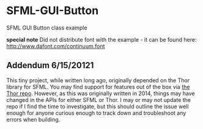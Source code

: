 SFML-GUI-Button
===============

SFML GUI Button class example

**special note**
Did not distribute font with the example - it can be found here:
http://www.dafont.com/continuum.font

## Addendum 6/15/20121
This tiny project, while written long ago, originally depended on the Thor library for SFML.
You may find support for features out of the box via [the Thor repo](https://github.com/Bromeon/Thor).
However, as this was originally written in 2014, things may have changed in the APIs for either SFML
or Thor. I may or may not update the repo if I find the time to investigate, but this should outline
the issue well enough for anyone curious enough to track down and troubleshoot any errors when building.
